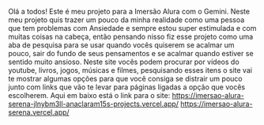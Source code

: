 Olá a todos! Este é meu projeto para a Imersão Alura com o Gemini.
 Neste meu projeto quis trazer um pouco da minha realidade como uma pessoa que tem problemas com Ansiedade
 e sempre estou super estimulada e com muitas coisas na cabeça, então pensando nisso fiz esse projeto como uma
 aba de pesquisa para se usar quando vocês quiserem se acalmar um pouco, sair do fundo de seus pensamentos e se acalmar quando
 estiver se sentido muito ansioso.
 Neste site vocês podem procurar por vídeos do youtube, livros, jogos, músicas e filmes, pesquisando esses itens
 o site vai te mostrar algumas opções para que você consiga se distrair um pouco junto com links que vão te levar para
 páginas ligadas a opção que vocês escolherem.
 Aqui em baixo está o link para o site:
 https://imersao-alura-serena-jlnybm3ll-anaclaram15s-projects.vercel.app/
 https://imersao-alura-serena.vercel.app/
